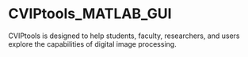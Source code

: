 # CVIPtools_MATLAB_GUI
 CVIPtools is designed to help students, faculty, researchers, and users explore the capabilities of digital image processing.
